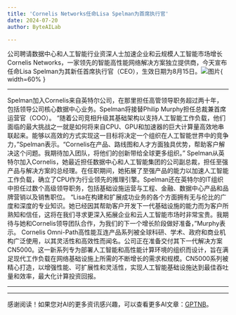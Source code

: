 ```yaml
---
title: 'Cornelis Networks任命Lisa Spelman为首席执行官'
date: 2024-07-20
author: ByteAILab

---
```


公司聘请数据中心和人工智能行业资深人士加速企业和云规模人工智能市场增长
Cornelis Networks，一家领先的智能高性能网络解决方案独立提供商，今天宣布任命Lisa Spelman为其新任首席执行官（CEO），生效日期为8月15日。![图片](https://ai-techpark.com/wp-content/uploads/2024/07/Cornelis-960x540.jpg){ width=60% }

---
Spelman加入Cornelis来自英特尔公司，在那里担任高管领导职务超过两十年，包括领导公司核心数据中心业务。Spelman将接替Philip Murphy担任总裁兼首席运营官（COO）。
“随着公司竞相升级其基础架构以支持人工智能工作负载，他们面临的最大挑战之一就是如何将来自CPU、GPU和加速器的巨大计算量高效地串联起来。能够以高效的方式实现这一目标将决定一个组织在人工智能世界中的竞争力，”Spelman表示。“Cornelis在产品、路线图和人才方面独具优势，帮助客户解决这个问题。我期待加入团队，将他们的创新带给全球更多组织。”
Spelman从英特尔加入Cornelis，她最近担任数据中心和人工智能集团的公司副总裁，担任至强产品与解决方案的总经理。在任职期间，她拓展了至强产品的能力以加速人工智能工作负载，确立了CPU作为行业领先的推理引擎。Spelman还在英特尔的IT组织中担任过数个高级领导职务，包括基础设施运营与工程、金融、数据中心产品和品牌营销以及销售职位。
“Lisa在构建和扩展成功业务的各个方面拥有无与伦比的广度和深度的专业知识。她已经因其帮助客户开发下一代基础设施的能力而为客户所熟知和信任，这将在我们寻求更深入拓展企业和云人工智能市场时非常宝贵。我期待与她和Cornelis领导团队合作，为我们的下一个增长阶段做好准备，”Murphy表示。
Cornelis Omni-Path高性能互连产品系列被全球科研、学术、政府和商业机构广泛使用，以其灵活性和高效性而闻名。公司正在准备交付其下一代解决方案CN5000。这一新系列专为部署人工智能和高性能计算环境的组织而设计，旨在满足现代工作负载在网络基础设施上所需的不断增长的需求和规模。CN5000系列被精心打造，以增强性能、可扩展性和灵活性，实现人工智能基础设施达到最佳吞吐量和效率，最大化计算投资回报。

---
---
感谢阅读！如果您对AI的更多资讯感兴趣，可以查看更多AI文章：[GPTNB](https://gptnb.com)。